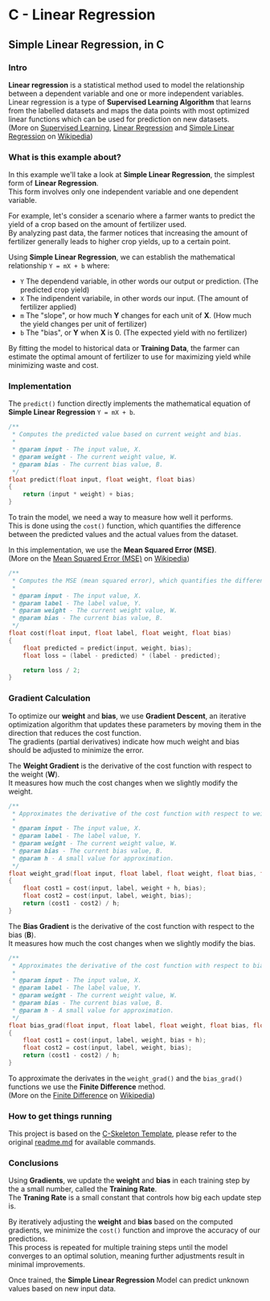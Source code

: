 # C - Linear Regression

## Simple Linear Regression, in C

### Intro

**Linear regression** is a statistical method used to model the relationship between a dependent variable and one or more independent variables.  
Linear regression is a type of **Supervised Learning Algorithm** that learns from the labelled datasets and maps the data points with most optimized linear functions which can be used for prediction on new datasets.  
(More on [Supervised Learning](https://en.wikipedia.org/wiki/Supervised_learning), [Linear Regression](https://en.wikipedia.org/wiki/Linear_regression) and [Simple Linear Regression](https://en.wikipedia.org/wiki/Simple_linear_regression) on [Wikipedia](https://en.wikipedia.org/))

### What is this example about?

In this example we'll take a look at **Simple Linear Regression**, the simplest form of **Linear Regression**.  
This form involves only one independent variable and one dependent variable.

For example, let's consider a scenario where a farmer wants to predict the yield of a crop based on the amount of fertilizer used.  
By analyzing past data, the farmer notices that increasing the amount of fertilizer generally leads to higher crop yields, up to a certain point.

Using **Simple Linear Regression**, we can establish the mathematical relationship `Y = mX + b` where:

- `Y` The dependend variable, in other words our output or prediction. (The predicted crop yield)
- `X` The indipendent variabile, in other words our input. (The amount of fertilizer applied)
- `m` The "slope", or how much **Y** changes for each unit of **X**. (How much the yield changes per unit of fertilizer)
- `b` The "bias", or **Y** when **X** is 0. (The expected yield with no fertilizer)

By fitting the model to historical data or **Training Data**, the farmer can estimate the optimal amount of fertilizer to use for maximizing yield while minimizing waste and cost.

### Implementation

The `predict()` function directly implements the mathematical equation of **Simple Linear Regression** `Y = mX + b`.

```c
/**
 * Computes the predicted value based on current weight and bias.
 *
 * @param input - The input value, X.
 * @param weight - The current weight value, W.
 * @param bias - The current bias value, B.
 */
float predict(float input, float weight, float bias) 
{
    return (input * weight) + bias;
}
```

To train the model, we need a way to measure how well it performs.  
This is done using the `cost()` function, which quantifies the difference between the predicted values and the actual values from the dataset.

In this implementation, we use the **Mean Squared Error (MSE)**.  
(More on the [Mean Squared Error (MSE)](https://en.wikipedia.org/wiki/Mean_squared_error) on [Wikipedia](https://en.wikipedia.org/))

```c
/**
 * Computes the MSE (mean squared error), which quantifies the difference between the actual label and the predicted value.
 *
 * @param input - The input value, X.
 * @param label - The label value, Y.
 * @param weight - The current weight value, W.
 * @param bias - The current bias value, B.
 */
float cost(float input, float label, float weight, float bias)
{
    float predicted = predict(input, weight, bias);
    float loss = (label - predicted) * (label - predicted);

    return loss / 2;
}
```

### Gradient Calculation

To optimize our **weight** and **bias**, we use **Gradient Descent**, an iterative optimization algorithm that updates these parameters by moving them in the direction that reduces the cost function.  
The gradients (partial derivatives) indicate how much weight and bias should be adjusted to minimize the error.

The **Weight Gradient** is the derivative of the cost function with respect to the weight (**W**).  
It measures how much the cost changes when we slightly modify the weight.

```c
/**
 * Approximates the derivative of the cost function with respect to weight using the Finite Difference method.
 *
 * @param input - The input value, X.
 * @param label - The label value, Y.
 * @param weight - The current weight value, W.
 * @param bias - The current bias value, B.
 * @param h - A small value for approximation.
 */
float weight_grad(float input, float label, float weight, float bias, float h) 
{
    float cost1 = cost(input, label, weight + h, bias);
    float cost2 = cost(input, label, weight, bias);
    return (cost1 - cost2) / h;
}
```

The **Bias Gradient** is the derivative of the cost function with respect to the bias (**B**).  
It measures how much the cost changes when we slightly modify the bias.

```c
/**
 * Approximates the derivative of the cost function with respect to bias using the Finite Difference method.
 *
 * @param input - The input value, X.
 * @param label - The label value, Y.
 * @param weight - The current weight value, W.
 * @param bias - The current bias value, B.
 * @param h - A small value for approximation.
 */
float bias_grad(float input, float label, float weight, float bias, float h)
{
    float cost1 = cost(input, label, weight, bias + h);
    float cost2 = cost(input, label, weight, bias);
    return (cost1 - cost2) / h;
}
```

To approximate the derivates in the `weight_grad()` and the `bias_grad()` functions we use the **Finite Difference** method.  
(More on the [Finite Difference](https://en.wikipedia.org/wiki/Finite_difference) on [Wikipedia](https://en.wikipedia.org/))


### How to get things running

This project is based on the [C-Skeleton Template](https://github.com/Yami-no-karuro/C-Skeleton), please refer to the original [readme.md](https://github.com/Yami-no-karuro/C-Skeleton/blob/master/readme.md) for available commands.

### Conclusions

Using **Gradients**, we update the **weight** and **bias** in each training step by the a small number, called the **Training Rate**.  
The **Traning Rate** is a small constant that controls how big each update step is.

By iteratively adjusting the **weight** and **bias** based on the computed gradients, we minimize the ``cost()`` function and improve the accuracy of our predictions.  
This process is repeated for multiple training steps until the model converges to an optimal solution, meaning further adjustments result in minimal improvements.

Once trained, the **Simple Linear Regression** Model can predict unknown values based on new input data.
